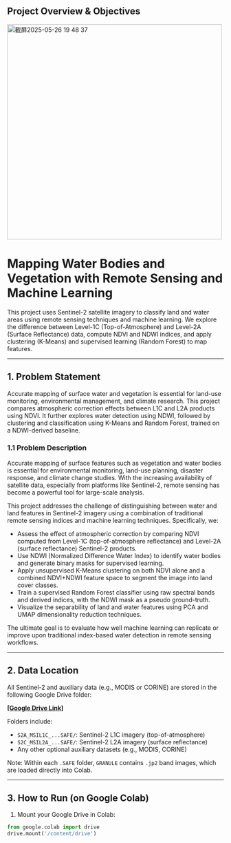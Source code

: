 

## Project Overview & Objectives
<img width="499" alt="截屏2025-05-26 19 48 37" src="https://github.com/user-attachments/assets/52777800-2f24-4134-a59a-8010d755c0fe" />


# Mapping Water Bodies and Vegetation with Remote Sensing and Machine Learning

This project uses Sentinel-2 satellite imagery to classify land and water areas using remote sensing techniques and machine learning. We explore the difference between Level-1C (Top-of-Atmosphere) and Level-2A (Surface Reflectance) data, compute NDVI and NDWI indices, and apply clustering (K-Means) and supervised learning (Random Forest) to map features.

---

## 1. Problem Statement

Accurate mapping of surface water and vegetation is essential for land-use monitoring, environmental management, and climate research. This project compares atmospheric correction effects between L1C and L2A products using NDVI. It further explores water detection using NDWI, followed by clustering and classification using K-Means and Random Forest, trained on a NDWI-derived baseline.
### 1.1 Problem Description

Accurate mapping of surface features such as vegetation and water bodies is essential for environmental monitoring, land-use planning, disaster response, and climate change studies. With the increasing availability of satellite data, especially from platforms like Sentinel-2, remote sensing has become a powerful tool for large-scale analysis.

This project addresses the challenge of distinguishing between water and land features in Sentinel-2 imagery using a combination of traditional remote sensing indices and machine learning techniques. Specifically, we:

- Assess the effect of atmospheric correction by comparing NDVI computed from Level-1C (top-of-atmosphere reflectance) and Level-2A (surface reflectance) Sentinel-2 products.
- Use NDWI (Normalized Difference Water Index) to identify water bodies and generate binary masks for supervised learning.
- Apply unsupervised K-Means clustering on both NDVI alone and a combined NDVI+NDWI feature space to segment the image into land cover classes.
- Train a supervised Random Forest classifier using raw spectral bands and derived indices, with the NDWI mask as a pseudo ground-truth.
- Visualize the separability of land and water features using PCA and UMAP dimensionality reduction techniques.

The ultimate goal is to evaluate how well machine learning can replicate or improve upon traditional index-based water detection in remote sensing workflows.

---

## 2. Data Location

All Sentinel-2 and auxiliary data (e.g., MODIS or CORINE) are stored in the following Google Drive folder:

**[[Google Drive Link]](https://drive.google.com/drive/folders/1qrzCOUFN0HxSSXjxvkTllgiAwHWXsbrK?usp=sharing)**

Folders include:
- `S2A_MSIL1C_...SAFE/`: Sentinel-2 L1C imagery (top-of-atmosphere)
- `S2C_MSIL2A_...SAFE/`: Sentinel-2 L2A imagery (surface reflectance)
- Any other optional auxiliary datasets (e.g., MODIS, CORINE)

Note: Within each `.SAFE` folder, `GRANULE` contains `.jp2` band images, which are loaded directly into Colab.

---

## 3. How to Run (on Google Colab)

1. Mount your Google Drive in Colab:
```python
from google.colab import drive
drive.mount('/content/drive')


